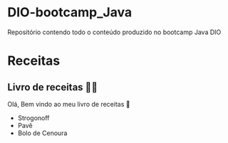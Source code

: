 # DIO-bootcamp_Java
Repositório contendo todo o conteúdo produzido no bootcamp Java DIO

# Receitas
## Livro de receitas :man_cook:

Olá, Bem vindo ao meu livro de receitas :wave:

- Strogonoff
- Pavê
- Bolo de Cenoura